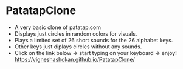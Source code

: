 # PatatapClone
- A very basic clone of patatap.com
- Displays just circles in random colors for visuals.
- Plays a limited set of 26 short sounds for the 26 alphabet keys.
- Other keys just diplays circles without any sounds.
- Click on the link below -> start typing on your keyboard -> enjoy!
https://vigneshashokan.github.io/PatatapClone/
